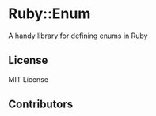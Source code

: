 Ruby::Enum
===========

A handy library for defining enums in Ruby

## License
MIT License

## Contributors

